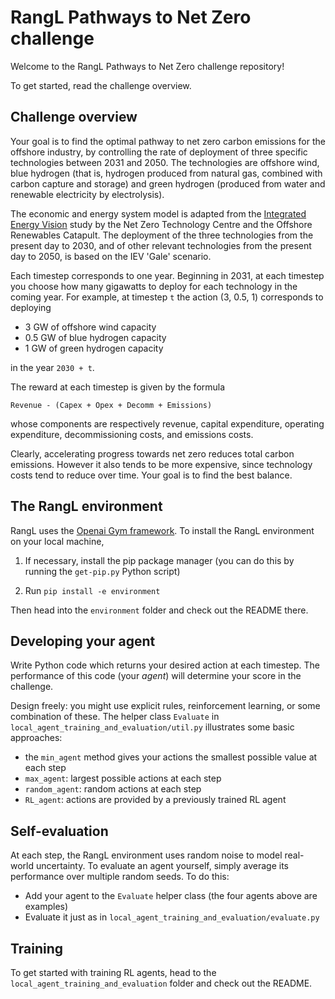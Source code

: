 # RangL Pathways to Net Zero challenge

Welcome to the RangL Pathways to Net Zero challenge repository! 

To get started, read the challenge overview.

## Challenge overview

Your goal is to find the optimal pathway to net zero carbon emissions for the offshore industry, by controlling the rate of deployment of three specific technologies between 2031 and 2050. The technologies are offshore wind, blue hydrogen (that is, hydrogen produced from natural gas, combined with carbon capture and storage) and green hydrogen (produced from water and renewable electricity by electrolysis).

The economic and energy system model is adapted from the [Integrated Energy Vision](https://ore.catapult.org.uk/press-releases/reimagining-a-net-zero-north-sea-an-integrated-energy-vision-for-2050/) study by the Net Zero Technology Centre and the Offshore Renewables Catapult. The deployment of the three technologies from the present day to 2030, and of other relevant technologies from the present day to 2050, is based on the IEV 'Gale' scenario.

Each timestep corresponds to one year. Beginning in 2031, at each timestep you choose how many gigawatts to deploy for each technology in the coming year. For example, at timestep `t` the action (3, 0.5, 1) corresponds to deploying 

* 3 GW of offshore wind capacity
* 0.5 GW of blue hydrogen capacity
* 1 GW of green hydrogen capacity

in the year `2030 + t`.

The reward at each timestep is given by the formula

`Revenue - (Capex + Opex + Decomm + Emissions)`

whose components are respectively revenue, capital expenditure, operating expenditure, decommissioning costs, and emissions costs.

Clearly, accelerating progress towards net zero reduces total carbon emissions. However it also tends to be more expensive, since technology costs tend to reduce over time. Your goal is to find the best balance.

## The RangL environment

RangL uses the [Openai Gym framework](https://gym.openai.com). To install the RangL environment on your local machine, 

1. If necessary, install the pip package manager (you can do this by running the `get-pip.py` Python script)

2. Run `pip install -e environment`

Then head into the `environment` folder and check out the README there.

## Developing your agent

Write Python code which returns your desired action at each timestep. The performance of this code (your _agent_) will determine your score in the challenge. 

Design freely: you might use explicit rules, reinforcement learning, or some combination of these. The helper class `Evaluate` in `local_agent_training_and_evaluation/util.py` illustrates some basic approaches:

* the `min_agent` method gives your actions the smallest possible value at each step
* `max_agent`: largest possible actions at each step
* `random_agent`: random actions at each step
* `RL_agent`: actions are provided by a previously trained RL agent

## Self-evaluation

At each step, the RangL environment uses random noise to model real-world uncertainty. To evaluate an agent yourself, simply average its performance over multiple random seeds. To do this:

* Add your agent to the `Evaluate` helper class (the four agents above are examples)
* Evaluate it just as in `local_agent_training_and_evaluation/evaluate.py`

## Training 

To get started with training RL agents, head to the `local_agent_training_and_evaluation` folder and check out the README.
